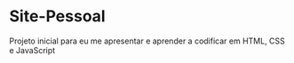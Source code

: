 # Site-Pessoal
Projeto inicial para eu me apresentar e aprender a codificar em HTML, CSS e JavaScript
